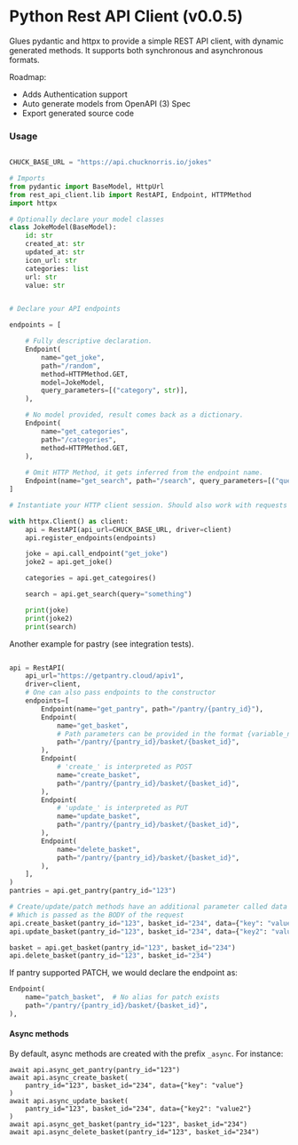 # Python Rest API Client (v0.0.5)

Glues pydantic and httpx to provide a simple REST API client, with dynamic generated methods.
It supports both synchronous and asynchronous formats.

Roadmap:
- Adds Authentication support
- Auto generate models from OpenAPI (3) Spec
- Export generated source code

### Usage

```python

CHUCK_BASE_URL = "https://api.chucknorris.io/jokes"

# Imports
from pydantic import BaseModel, HttpUrl
from rest_api_client.lib import RestAPI, Endpoint, HTTPMethod
import httpx

# Optionally declare your model classes
class JokeModel(BaseModel):
    id: str
    created_at: str
    updated_at: str
    icon_url: str
    categories: list
    url: str
    value: str


# Declare your API endpoints

endpoints = [

    # Fully descriptive declaration.
    Endpoint(
        name="get_joke",
        path="/random",
        method=HTTPMethod.GET,
        model=JokeModel,
        query_parameters=[("category", str)],
    ),

    # No model provided, result comes back as a dictionary.
    Endpoint(
        name="get_categories",
        path="/categories",
        method=HTTPMethod.GET,
    ),
    
    # Omit HTTP Method, it gets inferred from the endpoint name.
    Endpoint(name="get_search", path="/search", query_parameters=[("query", str)]),
]

# Instantiate your HTTP client session. Should also work with requests

with httpx.Client() as client:
    api = RestAPI(api_url=CHUCK_BASE_URL, driver=client)
    api.register_endpoints(endpoints)

    joke = api.call_endpoint("get_joke")
    joke2 = api.get_joke()

    categories = api.get_categoires()

    search = api.get_search(query="something")

    print(joke)
    print(joke2)
    print(search)
```

Another example for pastry (see integration tests).
```python

api = RestAPI(
    api_url="https://getpantry.cloud/apiv1",
    driver=client,
    # One can also pass endpoints to the constructor
    endpoints=[
        Endpoint(name="get_pantry", path="/pantry/{pantry_id}"),
        Endpoint(
            name="get_basket",
            # Path parameters can be provided in the format {variable_name}
            path="/pantry/{pantry_id}/basket/{basket_id}",
        ),
        Endpoint(
            # 'create_' is interpreted as POST
            name="create_basket",
            path="/pantry/{pantry_id}/basket/{basket_id}",
        ),
        Endpoint(
            # 'update_' is interpreted as PUT
            name="update_basket",
            path="/pantry/{pantry_id}/basket/{basket_id}",
        ),
        Endpoint(
            name="delete_basket",
            path="/pantry/{pantry_id}/basket/{basket_id}",
        ),
    ],
)
pantries = api.get_pantry(pantry_id="123")

# Create/update/patch methods have an additional parameter called data
# Which is passed as the BODY of the request
api.create_basket(pantry_id="123", basket_id="234", data={"key": "value"})
api.update_basket(pantry_id="123", basket_id="234", data={"key2": "value2"})

basket = api.get_basket(pantry_id="123", basket_id="234")
api.delete_basket(pantry_id="123", basket_id="234")
```

If pantry supported PATCH, we would declare the endpoint as:

```python
Endpoint(
    name="patch_basket",  # No alias for patch exists
    path="/pantry/{pantry_id}/basket/{basket_id}",
),
```


#### Async methods
By default, async methods are created with the prefix `_async`.
For instance:

```python3
await api.async_get_pantry(pantry_id="123")
await api.async_create_basket(
    pantry_id="123", basket_id="234", data={"key": "value"}
)
await api.async_update_basket(
    pantry_id="123", basket_id="234", data={"key2": "value2"}
)
await api.async_get_basket(pantry_id="123", basket_id="234")
await api.async_delete_basket(pantry_id="123", basket_id="234")
```
